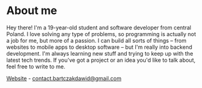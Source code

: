 # About me
Hey there! I'm a 19-year-old student and software developer from central Poland. I love solving any type of problems, so programming is actually not a job for me, but more of a passion. I can build all sorts of things – from websites to mobile apps to desktop software – but I'm really into backend development. I'm always learning new stuff and trying to keep up with the latest tech trends. If you've got a project or an idea you'd like to talk about, feel free to write to me.

[Website](https://bartczakdawid.com) - [contact.bartczakdawid@gmail.com](mailto:contact.bartczakdawid@gmail.com)
